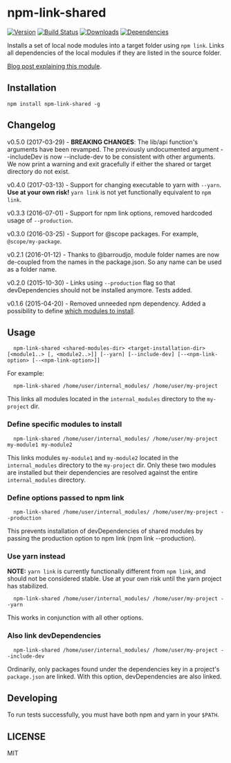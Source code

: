 # npm-link-shared

[![Version](https://img.shields.io/npm/v/npm-link-shared.svg)](https://www.npmjs.com/package/npm-link-shared)
[![Build Status](http://img.shields.io/travis/OrKoN/npm-link-shared.svg?style=flat)](https://travis-ci.org/OrKoN/npm-link-shared)
[![Downloads](https://img.shields.io/npm/dm/npm-link-shared.svg)](https://www.npmjs.com/package/npm-link-shared)
[![Dependencies](https://img.shields.io/david/OrKoN/npm-link-shared.svg)](https://github.com/OrKoN/npm-link-shared/blob/master/package.json#L19)

Installs a set of local node modules into a target folder using `npm link`. Links all dependencies of the local modules if they are listed in the source folder.

[Blog post explaining this module](https://60devs.com/simple-way-to-manage-local-node-module-using-npm-link.html).

## Installation

```
npm install npm-link-shared -g
```

## Changelog

v0.5.0 (2017-03-29) - **BREAKING CHANGES**: The lib/api function's arguments have been revamped. The previously undocumented argument --includeDev is now --include-dev to be consistent with other arguments. We now print a warning and exit gracefully if either the shared or target directory do not exist.

v0.4.0 (2017-03-13) - Support for changing executable to yarn with `--yarn`. **Use at your own risk!** `yarn link` is not yet functionally equivalent to `npm link`.

v0.3.3 (2016-07-01) - Support for npm link options, removed hardcoded usage of `--production`.

v0.3.0 (2016-03-25) - Support for @scope packages. For example, `@scope/my-package`.

v0.2.1 (2016-01-12) - Thanks to @barroudjo, module folder names are now de-coupled from the names in the package.json. So any name can be used as a folder name.

v0.2.0 (2015-10-30) - Links using `--production` flag so that devDependencies should not be installed anymore. Tests added.

v0.1.6 (2015-04-20) - Removed unneeded npm dependency. Added a possibility to define [which modules to install](#define-specific-modules-to-install).

## Usage

```
  npm-link-shared <shared-modules-dir> <target-installation-dir> [<module1..> [, <module2..>]] [--yarn] [--include-dev] [--<npm-link-option> [--<npm-link-option>]]
```

For example:

```
  npm-link-shared /home/user/internal_modules/ /home/user/my-project
```

This links all modules located in the `internal_modules` directory to the `my-project` dir.

### Define specific modules to install

```
  npm-link-shared /home/user/internal_modules/ /home/user/my-project my-module1 my-module2
```

This links modules `my-module1` and `my-module2` located in the `internal_modules` directory to the `my-project` dir. Only these two modules are installed but their dependencies are resolved against the entire `internal_modules` directory.

### Define options passed to npm link

```
  npm-link-shared /home/user/internal_modules/ /home/user/my-project --production
```

This prevents installation of devDependencies of shared modules by passing the production option to npm link (npm link --production).

### Use yarn instead

**NOTE:** `yarn link` is currently functionally different from `npm link`, and should not be considered stable. Use at your own risk until the yarn project has stabilized.

```
  npm-link-shared /home/user/internal_modules/ /home/user/my-project --yarn
```

This works in conjunction with all other options.

### Also link devDependencies

```
  npm-link-shared /home/user/internal_modules/ /home/user/my-project --include-dev
```

Ordinarily, only packages found under the dependencies key in a project's `package.json` are linked. With this option, devDependencies are also linked.

## Developing

To run tests successfully, you must have both npm and yarn in your `$PATH`.

## LICENSE

MIT
